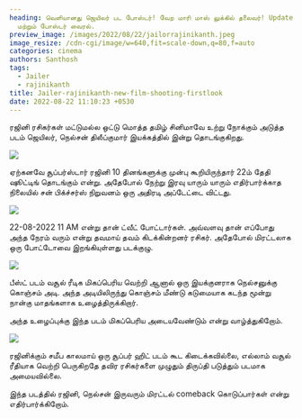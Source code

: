 ```yaml
---
heading: வெளியானது ஜெயிலர் பட போஸ்டர்! வேற மாரி மாஸ் லுக்கில் தலைவர்! Update
  மற்றும் போஸ்டர் வைரல்.
preview_image: /images/2022/08/22/jailorrajinikanth.jpeg
image_resize: /cdn-cgi/image/w=640,fit=scale-down,q=80,f=auto
categories: cinema
authors: Santhosh
tags:
  - Jailer
  - rajinikanth
title: Jailer-rajinikanth-new-film-shooting-firstlook
date: 2022-08-22 11:10:23 +0530
---
```

ரஜினி ரசிகர்கள் மட்டுமல்ல ஒட்டு மொத்த தமிழ் சினிமாவே உற்று நோக்கும் அடுத்த படம் ஜெயிலர், நெல்சன் திலீப்குமார் இயக்கத்தில் இன்று தொடங்குகிறது.

![](/images/2022/08/22/rajinikanthjailor.jpeg)

ஏற்கனவே சூப்பர்ஸ்டார் ரஜினி 10 தினங்களுக்கு முன்பு கூறியிருந்தார் 22ம் தேதி ஷூட்டிங் தொடங்கும் என்று. அதேபோல் நேற்று இரவு யாரும் யாரும் எதிர்பார்க்காத நிலையில் சன் பிக்ச்சர்ஸ் நிறுவனம் ஒரு அதிரடி அப்டேட்டை விட்டது.

![](/images/2022/08/22/jailer.jpeg)

22-08-2022 11 AM என்று தான் ட்வீட் போட்டார்கள். அவ்வளவு தான் எப்போது அந்த நேரம்  வரும் என்று தவமாய் தவம் கிடக்கின்றனர் ரசிகர். அதேபோல் மிரட்டலாக ஒரு போட்டோவை இறங்கியுள்ளது படக்குழு.

![](/images/2022/08/22/jailorshoot.jpeg)

பீஸ்ட் படம் வசூல் ரீடிக மிகப்பெரிய வெற்றி ஆனால் ஒரு இயக்குனராக நெல்சனுக்கு கொஞ்சம் அடி. அந்த அடியிலிருந்து கொஞ்சம் மீண்டு கடுமையாக கடந்த மூன்று நான்கு மாதங்களாக உழைத்திருக்கிறார்.

அந்த உழைப்புக்கு இந்த படம் மிகப்பெரிய அடையவேண்டும் என்று வாழ்த்துகிறோம்.

![](/images/2022/08/22/jailor-2-.jpeg)

ரஜினிக்கும் சமீப காலமாய் ஒரு சூப்பர் ஹிட் படம் கூட கிடைக்கவில்லை, எல்லாம் வசூல் ரீதியாக வெற்றி பெருகிறதே தவிர ரசிகர்களை முழுதும் திருப்தி படுத்தும் படமாக அமையவில்லை.

இந்த படத்தில் ரஜினி, நெல்சன் இருவரும் மிரட்டல் comeback கொடுப்பார்கள் என்று எதிர்பார்க்கிறோம்.